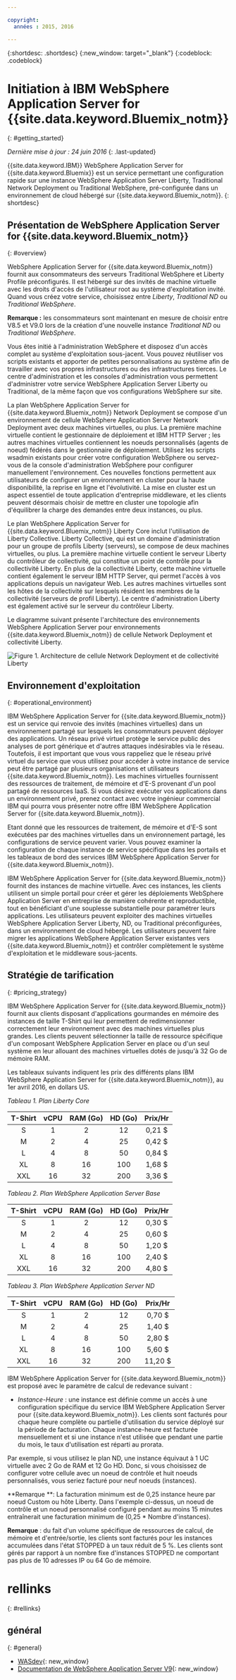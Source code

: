 ```yaml
---

copyright:
  années : 2015, 2016

---
```


{:shortdesc: .shortdesc}
{:new_window: target="_blank"}
{:codeblock: .codeblock}

# Initiation à IBM WebSphere Application Server for {{site.data.keyword.Bluemix_notm}}
{: #getting_started}

*Dernière mise à jour : 24 juin 2016*
{: .last-updated}

{{site.data.keyword.IBM}} WebSphere Application Server for {{site.data.keyword.Bluemix}} est un service permettant une configuration rapide sur une instance WebSphere Application Server Liberty, Traditional Network Deployment ou Traditional WebSphere, pré-configurée dans un environnement de cloud hébergé sur {{site.data.keyword.Bluemix_notm}}.
{: shortdesc}

## Présentation de WebSphere Application Server for {{site.data.keyword.Bluemix_notm}}
{: #overview}

WebSphere Application Server for {{site.data.keyword.Bluemix_notm}} fournit aux consommateurs des serveurs Traditional WebSphere et Liberty Profile préconfigurés. Il est hébergé sur des invités de machine virtuelle avec les droits d'accès de l'utilisateur root au système d'exploitation invité. Quand vous créez votre service, choisissez entre *Liberty*, *Traditional ND* ou *Traditional WebSphere*.

**Remarque :** les consommateurs sont maintenant en mesure de choisir entre V8.5 et V9.0 lors de la création d'une nouvelle instance *Traditional ND* ou *Traditional WebSphere*.

Vous êtes initié à l'administration WebSphere et disposez d'un accès complet au système d'exploitation sous-jacent. Vous pouvez réutiliser vos scripts existants et apporter de petites personnalisations au système afin de travailler avec vos propres infrastructures ou des
infrastructures tierces. Le centre d'administration et les consoles d'administration vous permettent d'administrer votre service WebSphere Application Server Liberty ou Traditional, de la même façon que vos configurations WebSphere sur site.

La plan WebSphere Application Server for {{site.data.keyword.Bluemix_notm}} Network Deployment se compose d'un environnement de cellule WebSphere Application Server Network Deployment avec deux machines virtuelles, ou plus. La première machine virtuelle contient le gestionnaire de déploiement et IBM HTTP Server ; les autres machines virtuelles contiennent les noeuds personnalisés (agents de noeud) fédérés dans le gestionnaire de déploiement. Utilisez les scripts wsadmin existants pour créer votre configuration WebSphere ou servez-vous de la console d'administration WebSphere pour configurer
manuellement l'environnement. Ces nouvelles fonctions permettent aux utilisateurs de configurer un environnement en cluster pour la haute disponibilité, la
reprise en ligne et l'évolutivité. La mise en cluster est un aspect essentiel de toute application d'entreprise middleware, et les clients peuvent désormais choisir de mettre en cluster une
topologie afin d'équilibrer la charge des demandes entre deux instances, ou plus.

Le plan WebSphere Application Server for {{site.data.keyword.Bluemix_notm}} Liberty Core inclut l'utilisation de Liberty Collective. Liberty Collective, qui est un domaine d'administration pour un groupe de profils Liberty (serveurs), se
compose de deux machines virtuelles, ou plus. La première machine virtuelle contient le serveur Liberty du contrôleur de collectivité, qui constitue un point de contrôle pour la collectivité Liberty. En plus de la collectivité Liberty, cette machine virtuelle contient également le serveur IBM HTTP Server, qui permet l'accès à vos applications depuis un
navigateur Web. Les autres machines virtuelles sont les hôtes de la collectivité sur lesquels résident les membres de la collectivité (serveurs de profil
Liberty). Le centre d'administration Liberty est également activé sur le serveur du contrôleur Liberty.

Le diagramme suivant présente l'architecture des environnements WebSphere Application Server pour environnements {{site.data.keyword.Bluemix_notm}} de cellule Network Deployment et collectivité Liberty.

![Figure 1. Architecture de cellule Network Deployment et de collectivité Liberty](images/CellCollectiveDiagram.gif)

## Environnement d'exploitation
{: #operational_environment}

IBM WebSphere Application Server for {{site.data.keyword.Bluemix_notm}} est un service qui renvoie des invités (machines virtuelles) dans un environnement partagé
sur lesquels les consommateurs peuvent déployer des applications. Un réseau privé virtuel protège le service public des analyses de port générique et d'autres attaques indésirables via le réseau. Toutefois,
il est important que vous vous rappeliez que le réseau privé virtuel du service que vous utilisez pour accéder à votre instance de service
peut être partagé par plusieurs organisations et utilisateurs {{site.data.keyword.Bluemix_notm}}. Les machines virtuelles fournissent des ressources de traitement, de mémoire
et d'E-S provenant d'un pool partagé de ressources IaaS. Si vous désirez exécuter vos applications dans un environnement privé, prenez contact avec votre
ingénieur commercial IBM qui pourra vous présenter notre offre IBM WebSphere Application Server for {{site.data.keyword.Bluemix_notm}}.

Etant donné que les ressources de traitement,
de mémoire et d'E-S sont exécutées par des machines virtuelles dans un environnement partagé, les configurations de service peuvent varier. Vous pouvez
examiner la configuration de chaque instance de service spécifique dans les portails et les tableaux de bord des services IBM
WebSphere Application Server for {{site.data.keyword.Bluemix_notm}}.

IBM WebSphere Application Server for {{site.data.keyword.Bluemix_notm}} fournit des instances de machine virtuelle. Avec ces instances, les clients utilisent un simple portail pour
créer et gérer les déploiements WebSphere Application Server en entreprise de manière cohérente et reproductible, tout en bénéficiant d'une souplesse substantielle
pour paramétrer leurs applications. Les utilisateurs peuvent exploiter des machines virtuelles WebSphere Application Server Liberty,
ND, ou Traditional préconfigurées, dans un environnement de cloud hébergé. Les utilisateurs peuvent faire migrer les applications WebSphere Application Server existantes vers {{site.data.keyword.Bluemix_notm}} et contrôler complètement le système d'exploitation et le middleware sous-jacents.

## Stratégie de tarification
{: #pricing_strategy}

IBM WebSphere Application Server for {{site.data.keyword.Bluemix_notm}} fournit aux clients disposant d'applications gourmandes en mémoire des instances de taille T-Shirt qui leur permettent de redimensionner correctement leur environnement avec des machines virtuelles plus grandes. Les clients peuvent sélectionner
la taille de ressource spécifique d'un composant WebSphere Application Server en place ou d'un seul système en leur allouant des machines virtuelles dotés de
jusqu'à 32 Go de mémoire RAM.

Les tableaux suivants indiquent les prix des différents plans IBM WebSphere Application Server for {{site.data.keyword.Bluemix_notm}}, au 1er avril 2016, en dollars US.

*Tableau 1. Plan Liberty Core*

| **T-Shirt** | **vCPU** | **RAM (Go)** | **HD (Go)** | **Prix/Hr** |       
|:-------------:|:----------:|:--------------:|:-------------:|:--------------:|
| S | 1 | 2 | 12 | 0,21 $ |
| M | 2 | 4 | 25 | 0,42 $ |
| L | 4 | 8 | 50 | 0,84 $ |
| XL | 8 | 16 | 100 | 1,68 $ |
| XXL | 16 | 32 | 200 | 3,36 $ |

*Tableau 2. Plan WebSphere Application Server Base*

| **T-Shirt** | **vCPU** | **RAM (Go)** | **HD (Go)** | **Prix/Hr** |       
|:-------------:|:----------:|:--------------:|:-------------:|:--------------:|
| S | 1 | 2 | 12 | 0,30 $ |
| M | 2 | 4 | 25 | 0,60 $ |
| L | 4 | 8 | 50 | 1,20 $ |
| XL | 8 | 16 | 100 | 2,40 $ |
| XXL | 16 | 32 | 200 | 4,80 $ |

*Tableau 3. Plan WebSphere Application Server ND*

| **T-Shirt** | **vCPU** | **RAM (Go)** | **HD (Go)** | **Prix/Hr** |       
|:-------------:|:----------:|:--------------:|:-------------:|:--------------:|
| S | 1 | 2 | 12 | 0,70 $ |
| M | 2 | 4 | 25 | 1,40 $ |
| L | 4 | 8 | 50 | 2,80 $ |
| XL | 8 | 16 | 100 | 5,60 $ |
| XXL | 16 | 32 | 200 | 11,20 $ |

<p></p>

IBM WebSphere Application Server for {{site.data.keyword.Bluemix_notm}} est proposé avec le paramètre de calcul de redevance suivant :

*  *Instance-Heure* : une instance est définie comme un accès à une configuration spécifique du service IBM WebSphere Application Server pour {{site.data.keyword.Bluemix_notm}}. Les clients sont facturés pour chaque heure complète ou partielle d'utilisation du service déployé
sur la période de facturation. Chaque instance-heure est facturée mensuellement et si une instance n'est utilisée que pendant une partie du mois,
le taux d'utilisation est réparti au prorata.

Par exemple, si vous utilisez le plan ND, une instance équivaut à 1 UC virtuelle avec 2 Go de RAM et 12 Go HD. Donc, si vous choisissez de
configurer votre cellule avec un noeud de contrôle et huit noeuds personnalisés, vous seriez facturé pour neuf noeuds
(instances).

**Remarque **: La facturation minimum est de 0,25 instance heure par noeud Custom ou hôte Liberty. Dans l'exemple ci-dessus, un noeud de
contrôle et un noeud personnalisé configuré pendant au moins 15 minutes entraînerait une facturation minimum de (0,25 * Nombre d'instances).

**Remarque** : du fait d'un volume spécifique de ressources de calcul, de mémoire et d'entrée/sortie, les clients sont facturés pour les instances accumulées dans l'état STOPPED à un taux réduit de 5 %. Les clients sont gérés par rapport à un nombre fixe d'instances STOPPED ne comportant pas plus de 10 adresses IP ou 64 Go de mémoire.

# rellinks
{: #rellinks}
## général
{: #general}
* [WASdev](https://developer.ibm.com/wasdev/){: new_window}
* [Documentation de WebSphere Application Server V9](http://www.ibm.com/support/knowledgecenter/SSEQTP_9.0.0/as_ditamaps/was900_welcome_base.html){: new_window}
